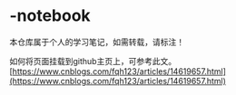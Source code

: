 # -notebook
本仓库属于个人的学习笔记，如需转载，请标注！


如何将页面挂载到github主页上，可参考此文。
[https://www.cnblogs.com/fqh123/articles/14619657.html](https://www.cnblogs.com/fqh123/articles/14619657.html)
